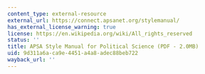 ```yaml
---
content_type: external-resource
external_url: https://connect.apsanet.org/stylemanual/
has_external_license_warning: true
license: https://en.wikipedia.org/wiki/All_rights_reserved
status: ''
title: APSA Style Manual for Political Science (PDF - 2.0MB)
uid: 9d311a6a-ca9e-4451-a4a8-adec88beb722
wayback_url: ''
---
```

